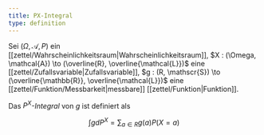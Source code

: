 ```yaml
---
title: PX-Integral
type: definition
---
```


Sei $(\Omega, \mathcal{A}, P)$ ein [[zettel/Wahrscheinlichkeitsraum|Wahrscheinlichkeitsraum]], $X : (\Omega, \mathcal{A}) \to (\overline{R}, \overline{\mathcal{L}})$ eine [[zettel/Zufallsvariable|Zufallsvariable]], $g : (R, \mathscr{S}) \to (\overline{\mathbb{R}}, \overline{\mathcal{L}})$ eine [[zettel/Funktion/Messbarkeit|messbare]] [[zettel/Funktion|Funktion]].

Das *$P^X$-Integral* von $g$ ist definiert als

$$
	\int g dP^X = \sum_{a \in R} g(a) P(X = a)
$$